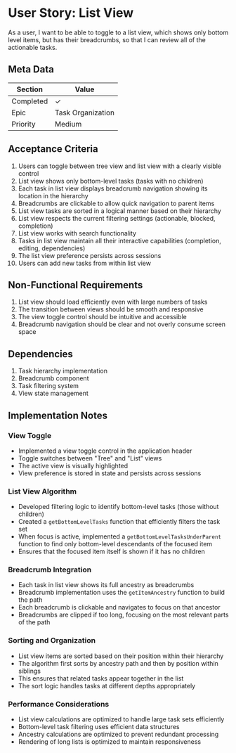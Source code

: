 # User Story: List View

As a user, I want to be able to toggle to a list view, which shows only bottom level items, but has their breadcrumbs, so that I can review all of the actionable tasks.

## Meta Data
| Section | Value |
| ------- | ----- |
| Completed | ✓ |
| Epic | Task Organization |
| Priority | Medium |

## Acceptance Criteria

1. Users can toggle between tree view and list view with a clearly visible control
2. List view shows only bottom-level tasks (tasks with no children)
3. Each task in list view displays breadcrumb navigation showing its location in the hierarchy
4. Breadcrumbs are clickable to allow quick navigation to parent items
5. List view tasks are sorted in a logical manner based on their hierarchy
6. List view respects the current filtering settings (actionable, blocked, completion)
7. List view works with search functionality
8. Tasks in list view maintain all their interactive capabilities (completion, editing, dependencies)
9. The list view preference persists across sessions
10. Users can add new tasks from within list view

## Non-Functional Requirements

1. List view should load efficiently even with large numbers of tasks
2. The transition between views should be smooth and responsive
3. The view toggle control should be intuitive and accessible
4. Breadcrumb navigation should be clear and not overly consume screen space

## Dependencies

1. Task hierarchy implementation
2. Breadcrumb component
3. Task filtering system
4. View state management

## Implementation Notes

### View Toggle
- Implemented a view toggle control in the application header
- Toggle switches between "Tree" and "List" views
- The active view is visually highlighted
- View preference is stored in state and persists across sessions

### List View Algorithm
- Developed filtering logic to identify bottom-level tasks (those without children)
- Created a `getBottomLevelTasks` function that efficiently filters the task set
- When focus is active, implemented a `getBottomLevelTasksUnderParent` function to find only bottom-level descendants of the focused item
- Ensures that the focused item itself is shown if it has no children

### Breadcrumb Integration
- Each task in list view shows its full ancestry as breadcrumbs
- Breadcrumb implementation uses the `getItemAncestry` function to build the path
- Each breadcrumb is clickable and navigates to focus on that ancestor
- Breadcrumbs are clipped if too long, focusing on the most relevant parts of the path

### Sorting and Organization
- List view items are sorted based on their position within their hierarchy
- The algorithm first sorts by ancestry path and then by position within siblings
- This ensures that related tasks appear together in the list
- The sort logic handles tasks at different depths appropriately

### Performance Considerations
- List view calculations are optimized to handle large task sets efficiently
- Bottom-level task filtering uses efficient data structures
- Ancestry calculations are optimized to prevent redundant processing
- Rendering of long lists is optimized to maintain responsiveness 